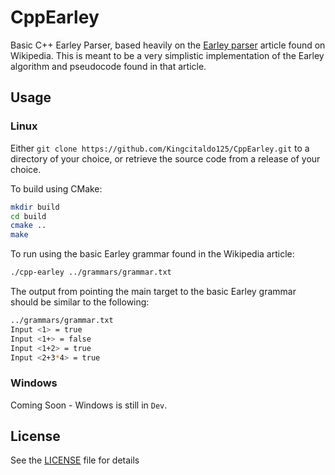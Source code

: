 # CppEarley
Basic C++ Earley Parser, based heavily on the [Earley parser](https://en.wikipedia.org/wiki/Earley_parser) article found on Wikipedia.
This is meant to be a very simplistic implementation of the Earley algorithm and pseudocode found in that article.

## Usage

### Linux

Either `git clone https://github.com/Kingcitaldo125/CppEarley.git` to a directory of your choice, or retrieve the source code from a release of your choice.

To build using CMake:

``` bash
mkdir build
cd build
cmake ..
make
```

To run using the basic Earley grammar found in the Wikipedia article:

``` bash
./cpp-earley ../grammars/grammar.txt
```

The output from pointing the main target to the basic Earley grammar should be similar to the following:

``` bash
../grammars/grammar.txt
Input <1> = true
Input <1+> = false
Input <1+2> = true
Input <2+3*4> = true
```

### Windows

Coming Soon - Windows is still in `Dev`.

## License

See the [LICENSE](https://github.com/Kingcitaldo125/CppEarley/blob/main/LICENSE) file for details
